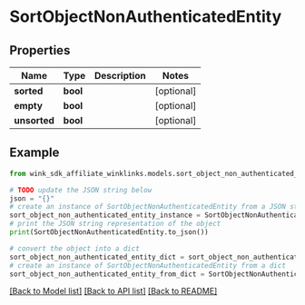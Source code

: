 # SortObjectNonAuthenticatedEntity


## Properties

Name | Type | Description | Notes
------------ | ------------- | ------------- | -------------
**sorted** | **bool** |  | [optional] 
**empty** | **bool** |  | [optional] 
**unsorted** | **bool** |  | [optional] 

## Example

```python
from wink_sdk_affiliate_winklinks.models.sort_object_non_authenticated_entity import SortObjectNonAuthenticatedEntity

# TODO update the JSON string below
json = "{}"
# create an instance of SortObjectNonAuthenticatedEntity from a JSON string
sort_object_non_authenticated_entity_instance = SortObjectNonAuthenticatedEntity.from_json(json)
# print the JSON string representation of the object
print(SortObjectNonAuthenticatedEntity.to_json())

# convert the object into a dict
sort_object_non_authenticated_entity_dict = sort_object_non_authenticated_entity_instance.to_dict()
# create an instance of SortObjectNonAuthenticatedEntity from a dict
sort_object_non_authenticated_entity_from_dict = SortObjectNonAuthenticatedEntity.from_dict(sort_object_non_authenticated_entity_dict)
```
[[Back to Model list]](../README.md#documentation-for-models) [[Back to API list]](../README.md#documentation-for-api-endpoints) [[Back to README]](../README.md)


